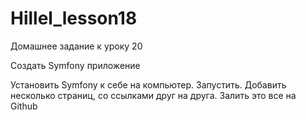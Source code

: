 # Hillel_lesson18
Домашнее задание к уроку 20

Создать Symfony приложение

Установить Symfony к себе на компьютер. Запустить. Добавить несколько страниц, со ссылками друг на друга. Залить это все на Github
